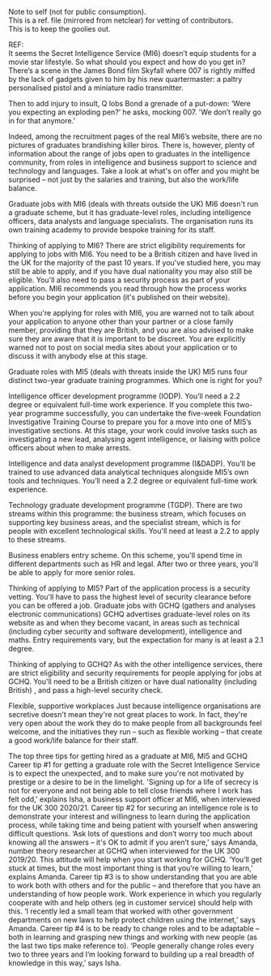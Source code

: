 Note to self (not for public consumption).  
This is a ref. file (mirrored from netclear) for vetting of contributors.  
This is to keep the goolies out.  

REF:  
It seems the Secret Intelligence Service (MI6) doesn’t equip students for a movie star lifestyle. So what should you expect and how do you get in?
There’s a scene in the James Bond film Skyfall where 007 is rightly miffed by the lack of gadgets given to him by his new quartermaster: a paltry personalised pistol and a miniature radio transmitter.

Then to add injury to insult, Q lobs Bond a grenade of a put-down: ‘Were you expecting an exploding pen?’ he asks, mocking 007. 'We don’t really go in for that anymore.’

Indeed, among the recruitment pages of the real MI6’s website, there are no pictures of graduates brandishing killer biros. There is, however, plenty of information about the range of jobs open to graduates in the intelligence community, from roles in intelligence and business support to science and technology and languages. Take a look at what's on offer and you might be surprised – not just by the salaries and training, but also the work/life balance.

Graduate jobs with MI6 (deals with threats outside the UK)
MI6 doesn't run a graduate scheme, but it has graduate-level roles, including intelligence officers, data analysts and language specialists. The organisation runs its own training academy to provide bespoke training for its staff.

Thinking of applying to MI6?
There are strict eligibility requirements for applying to jobs with MI6. You need to be a British citizen and have lived in the UK for the majority of the past 10 years. If you've studied here, you may still be able to apply, and if you have dual nationality you may also still be eligible.
You'll also need to pass a security process as part of your application. MI6 recommends you read through how the process works before you begin your application (it's published on their website).

When you're applying for roles with MI6, you are warned not to talk about your application to anyone other than your partner or a close family member, providing that they are British, and you are also advised to make sure they are aware that it is important to be discreet. You are explicitly warned not to post on social media sites about your application or to discuss it with anybody else at this stage.

Graduate roles with MI5 (deals with threats inside the UK)
MI5 runs four distinct two-year graduate training programmes. Which one is right for you?

Intelligence officer development programme (IODP). You’ll need a 2.2 degree or equivalent full-time work experience. If you complete this two-year programme successfully, you can undertake the five-week Foundation Investigative Training Course to prepare you for a move into one of MI5’s investigative sections. At this stage, your work could involve tasks such as investigating a new lead, analysing agent intelligence, or liaising with police officers about when to make arrests.

Intelligence and data analyst development programme (I&DADP). You’ll be trained to use advanced data analytical techniques alongside MI5’s own tools and techniques. You’ll need a 2.2 degree or equivalent full-time work experience.

Technology graduate development programme (TGDP). There are two streams within this programme: the business stream, which focuses on supporting key business areas, and the specialist stream, which is for people with excellent technological skills. You'll need at least a 2.2 to apply to these streams.

Business enablers entry scheme. On this scheme, you'll spend time in different departments such as HR and legal. After two or three years, you'll be able to apply for more senior roles.

Thinking of applying to MI5?
Part of the application process is a security vetting. You'll have to pass the highest level of security clearance before you can be offered a job.
Graduate jobs with GCHQ (gathers and analyses electronic communications)
GCHQ advertises graduate-level roles on its website as and when they become vacant, in areas such as technical (including cyber security and software development), intelligence and maths. Entry requirements vary, but the expectation for many is at least a 2.1 degree.

Thinking of applying to GCHQ?
As with the other intelligence services, there are strict eligibility and security requirements for people applying for jobs at GCHQ. You'll need to be a British citizen or have dual nationality (including British) , and pass a high-level security check.

Flexible, supportive workplaces
Just because intelligence organisations are secretive doesn't mean they're not great places to work. In fact, they're very open about the work they do to make people from all backgrounds feel welcome, and the initiatives they run – such as flexible working – that create a good work/life balance for their staff.

The top three tips for getting hired as a graduate at MI6, MI5 and GCHQ
Career tip #1 for getting a graduate role with the Secret Intelligence Service is to expect the unexpected, and to make sure you're not motivated by prestige or a desire to be in the limelight. 'Signing up for a life of secrecy is not for everyone and not being able to tell close friends where I work has felt odd,' explains Isha, a business support officer at MI6, when interviewed for the UK 300 2020/21.
Career tip #2 for securing an intelligence role is to demonstrate your interest and willingness to learn during the application process, while taking time and being patient with yourself when answering difficult questions. ‘Ask lots of questions and don’t worry too much about knowing all the answers – it's OK to admit if you aren’t sure,’ says Amanda, number theory researcher at GCHQ when interviewed for the UK 300 2019/20. This attitude will help when you start working for GCHQ. ‘You’ll get stuck at times, but the most important thing is that you’re willing to learn,’ explains Amanda.
Career tip #3 is to show understanding that you are able to work both with others and for the public – and therefore that you have an understanding of how people work. Work experience in which you regularly cooperate with and help others (eg in customer service) should help with this. ‘I recently led a small team that worked with other government departments on new laws to help protect children using the internet,’ says Amanda.
Career tip #4 is to be ready to change roles and to be adaptable – both in learning and grasping new things and working with new people (as the last two tips make reference to). ‘People generally change roles every two to three years and I’m looking forward to building up a real breadth of knowledge in this way,’ says Isha.
